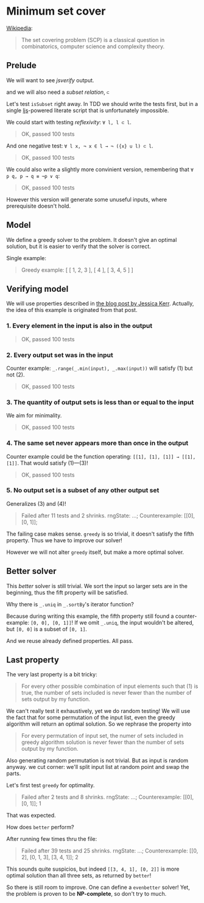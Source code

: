 # Minimum set cover

[Wikipedia](http://en.wikipedia.org/wiki/Set_cover_problem):

> The set covering problem (SCP) is a classical question in combinatorics, computer science and complexity theory.


## Prelude


We will want to see *jsverify* output.


and we will also need a *subset relation*, `⊂`


Let's test `isSubset` right away.
In TDD we should write the tests first,
but in a single [ljs](https://github.com/phadej/ljs)-powered literate script that is unfortunately impossible.


We could start with testing *reflexivity*: `∀ l, l ⊂ l`. 

> OK, passed 100 tests


And one negative test: `∀ l x, ¬ x ∈ l → ¬ ({x} ∪ l) ⊂ l`.

> OK, passed 100 tests


We could also write a slightly more convinient version, remembering that `∀ p q, p → q ≡ ¬p ∨ q`: 

> OK, passed 100 tests

However this version will generate some unuseful inputs, where prerequisite doesn't hold.


## Model

We define a greedy solver to the problem. It doesn't give an optimal solution,
but it is easier to verify that the solver is correct.


Single example: 

> Greedy example: [ [ 1, 2, 3 ], [ 4 ], [ 3, 4, 5 ] ]


## Verifying model

We will use properties described in [the blog post by Jessica Kerr](http://blog.jessitron.com/2013/04/property-based-testing-what-is-it.html).
Actually, the idea of this example is originated from that post.

### 1. Every element in the input is also in the output



> OK, passed 100 tests 

### 2. Every output set was in the input

Counter example: `_.range(_.min(input), _.max(input))` will satisfy (1) but not (2).


> OK, passed 100 tests 

### 3. The quantity of output sets is less than or equal to the input

We aim for minimality.


> OK, passed 100 tests 

### 4. The same set never appears more than once in the output

Counter example could be the function operating: `[[1], [1], [1]] → [[1], [1]]`. That would satisfy (1)—(3)!


> OK, passed 100 tests 

### 5. No output set is a subset of any other output set

Generalizes (3) and (4)!


> Failed after 11 tests and 2 shrinks. rngState: ...; Counterexample: [[0], [0, 1]]; 

The failing case makes sense. `greedy` is so trivial, it doesn't satisfy the fifth property.
Thus we have to improve our solver!

However we will not alter `greedy` itself, but make a more optimal solver.


## Better solver

This *better* solver is still trivial.
We sort the input so larger sets are in the beginning, thus the fift property will be satisfied.


Why there is `_.uniq` in `_.sortBy`'s iterator function?

Because during writing this example, the fifth property still found a counter-example: `[0, 0], [0, 1]]`!
If we omit `_.uniq`, the input wouldn't be altered, but `[0, 0]` is a subset of `[0, 1]`.


And we reuse already defined properties. All pass.


## Last property

The very last property is a bit tricky:

> For every other possible combination of input elements such that (1) is true, the number of sets included is never fewer than the number of sets output by my function.

We can't really test it exhaustively, yet we do random testing!
We will use the fact that for some permutation of the input list, even the greedy algorithm will return an optimal solution.
So we rephrase the property into

> For every permutation of input set, the numer of sets included in greedy algorithm solution is never fewer than the number of sets output by my function.

Also generating random permutation is not trivial. But as input is random anyway. we cut corner: we'll split input list at random point and swap the parts.


Let's first test `greedy` for optimality. 

> Failed after 2 tests and 8 shrinks. rngState: ...; Counterexample: [[0], [0, 1]]; 1

That was expected.


How does `better` perform? 

After running few times thru the file:

> Failed after 39 tests and 25 shrinks. rngState: ...; Counterexample: [[0, 2], [0, 1, 3], [3, 4, 1]]; 2

This sounds quite suspicios, but indeed `[[3, 4, 1], [0, 2]]` is more optimal solution than all three sets, as returned by `better`!

So there is still room to improve. One can define a `evenbetter` solver!
Yet, the problem is proven to be **NP-complete**, so don't try to much.
